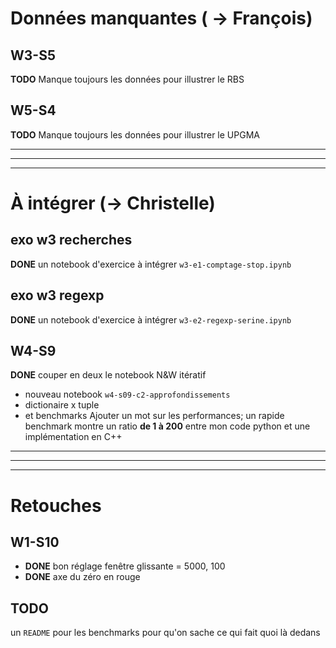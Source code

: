 # Données manquantes ( -> François)

## W3-S5 
**TODO** Manque toujours les données pour illustrer le RBS

## W5-S4
**TODO** Manque toujours les données pour illustrer le UPGMA

***
***
***

# À intégrer (-> Christelle)

## exo w3 recherches

**DONE** un notebook d'exercice à intégrer `w3-e1-comptage-stop.ipynb`

## exo w3 regexp

**DONE** un notebook d'exercice à intégrer `w3-e2-regexp-serine.ipynb` 

## W4-S9

**DONE** couper en deux le notebook N&W itératif

* nouveau notebook `w4-s09-c2-approfondissements`
* dictionaire x tuple
* et benchmarks Ajouter un mot sur les performances; un rapide benchmark montre un ratio **de 1 à 200** entre mon code python et une implémentation en C++

***
***
***

# Retouches

## W1-S10

* **DONE** bon réglage fenêtre glissante = 5000, 100
* **DONE** axe du zéro en rouge 


## **TODO** 
un `README` pour les benchmarks pour qu'on sache ce qui fait quoi là dedans